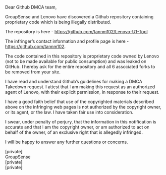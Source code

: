 Dear Github DMCA team, 


GroupSense and Lenovo have discovered a Github repository containing proprietary code which is being illegally distributed. 


The repository is here - https://github.com/tannm102/Lenovo-U1-Tool


The infringer’s contact information and profile page is here -https://github.com/tannm102. 



The code contained in this repository is proprietary code owned by Lenovo (not to be made available for public consumption) and was leaked on GitHub. I hereby ask for the entire repository and all 6 associated forks to be removed from your site. 


I have read and understand Github’s guidelines for making a DMCA Takedown request. I attest that I am making this request as an authorized agent of Lenovo, with their explicit permission, in response to their request. 


I have a good faith belief that use of the copyrighted materials described above on the infringing web pages is not authorized by the copyright owner, or its agent, or the law. I have taken fair use into consideration.



I swear, under penalty of perjury, that the information in this notification is accurate and that I am the copyright owner, or am authorized to act on behalf of the owner, of an exclusive right that is allegedly infringed.

I will be happy to answer any further questions or concerns.



[private]  
GroupSense  
[private]  
[private]  
